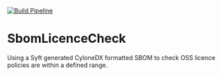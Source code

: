 [![Build Pipeline](https://github.com/crew-briggs/SbomLicenceCheck/actions/workflows/dotnet.yml/badge.svg)](https://github.com/crew-briggs/SbomLicenceCheck/actions/workflows/dotnet.yml)

# SbomLicenceCheck
Using a Syft generated CyloneDX formatted SBOM to check OSS licence policies are within a defined range.
